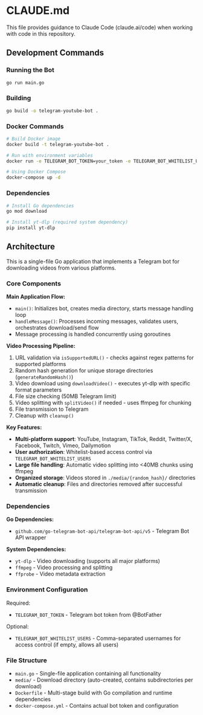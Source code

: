 # CLAUDE.md

This file provides guidance to Claude Code (claude.ai/code) when working with code in this repository.

## Development Commands

### Running the Bot
```bash
go run main.go
```

### Building
```bash
go build -o telegram-youtube-bot .
```

### Docker Commands
```bash
# Build Docker image
docker build -t telegram-youtube-bot .

# Run with environment variables
docker run -e TELEGRAM_BOT_TOKEN=your_token -e TELEGRAM_BOT_WHITELIST_USERS=user1,user2 telegram-youtube-bot

# Using Docker Compose
docker-compose up -d
```

### Dependencies
```bash
# Install Go dependencies
go mod download

# Install yt-dlp (required system dependency)
pip install yt-dlp
```

## Architecture

This is a single-file Go application that implements a Telegram bot for downloading videos from various platforms.

### Core Components

**Main Application Flow:**
- `main()`: Initializes bot, creates media directory, starts message handling loop
- `handleMessage()`: Processes incoming messages, validates users, orchestrates download/send flow
- Message processing is handled concurrently using goroutines

**Video Processing Pipeline:**
1. URL validation via `isSupportedURL()` - checks against regex patterns for supported platforms
2. Random hash generation for unique storage directories (`generateRandomHash()`)
3. Video download using `downloadVideo()` - executes yt-dlp with specific format parameters
4. File size checking (50MB Telegram limit)
5. Video splitting with `splitVideo()` if needed - uses ffmpeg for chunking
6. File transmission to Telegram
7. Cleanup with `cleanup()`

**Key Features:**
- **Multi-platform support**: YouTube, Instagram, TikTok, Reddit, Twitter/X, Facebook, Twitch, Vimeo, Dailymotion
- **User authorization**: Whitelist-based access control via `TELEGRAM_BOT_WHITELIST_USERS`
- **Large file handling**: Automatic video splitting into <40MB chunks using ffmpeg
- **Organized storage**: Videos stored in `./media/{random_hash}/` directories
- **Automatic cleanup**: Files and directories removed after successful transmission

### Dependencies

**Go Dependencies:**
- `github.com/go-telegram-bot-api/telegram-bot-api/v5` - Telegram Bot API wrapper

**System Dependencies:**
- `yt-dlp` - Video downloading (supports all major platforms)
- `ffmpeg` - Video processing and splitting
- `ffprobe` - Video metadata extraction

### Environment Configuration

Required:
- `TELEGRAM_BOT_TOKEN` - Telegram bot token from @BotFather

Optional:
- `TELEGRAM_BOT_WHITELIST_USERS` - Comma-separated usernames for access control (if empty, allows all users)

### File Structure

- `main.go` - Single-file application containing all functionality
- `media/` - Download directory (auto-created, contains subdirectories per download)
- `Dockerfile` - Multi-stage build with Go compilation and runtime dependencies
- `docker-compose.yml` - Contains actual bot token and configuration